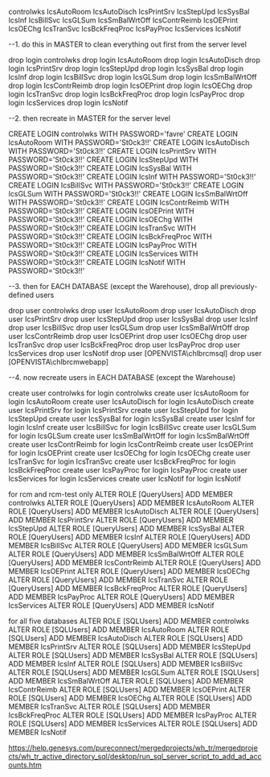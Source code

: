 
controlwks
IcsAutoRoom
IcsAutoDisch
IcsPrintSrv
IcsStepUpd
IcsSysBal
IcsInf
IcsBillSvc
IcsGLSum
IcsSmBalWrtOff
IcsContrReimb
IcsOEPrint
IcsOEChg
IcsTranSvc
IcsBckFreqProc
IcsPayProc
IcsServices
IcsNotif

--1. do this in MASTER to clean everything out first from the server level

drop login controlwks
drop login IcsAutoRoom
drop login IcsAutoDisch
drop login IcsPrintSrv
drop login IcsStepUpd
drop login IcsSysBal
drop login IcsInf
drop login IcsBillSvc
drop login IcsGLSum
drop login IcsSmBalWrtOff
drop login IcsContrReimb
drop login IcsOEPrint
drop login IcsOEChg
drop login IcsTranSvc
drop login IcsBckFreqProc
drop login IcsPayProc
drop login IcsServices
drop login IcsNotif

--2. then recreate in MASTER for the server level

CREATE LOGIN controlwks WITH PASSWORD='favre'
CREATE LOGIN IcsAutoRoom WITH PASSWORD='St0ck3!!'
CREATE LOGIN IcsAutoDisch WITH PASSWORD='St0ck3!!'
CREATE LOGIN IcsPrintSrv WITH PASSWORD='St0ck3!!'
CREATE LOGIN IcsStepUpd WITH PASSWORD='St0ck3!!'
CREATE LOGIN IcsSysBal WITH PASSWORD='St0ck3!!'
CREATE LOGIN IcsInf WITH PASSWORD='St0ck3!!'
CREATE LOGIN IcsBillSvc WITH PASSWORD='St0ck3!!'
CREATE LOGIN IcsGLSum WITH PASSWORD='St0ck3!!'
CREATE LOGIN IcsSmBalWrtOff WITH PASSWORD='St0ck3!!'
CREATE LOGIN IcsContrReimb WITH PASSWORD='St0ck3!!'
CREATE LOGIN IcsOEPrint WITH PASSWORD='St0ck3!!'
CREATE LOGIN IcsOEChg WITH PASSWORD='St0ck3!!'
CREATE LOGIN IcsTranSvc WITH PASSWORD='St0ck3!!'
CREATE LOGIN IcsBckFreqProc WITH PASSWORD='St0ck3!!'
CREATE LOGIN IcsPayProc WITH PASSWORD='St0ck3!!'
CREATE LOGIN IcsServices WITH PASSWORD='St0ck3!!'
CREATE LOGIN IcsNotif WITH PASSWORD='St0ck3!!'

--3. then for EACH DATABASE (except the Warehouse), drop all previously-defined users

drop user controlwks
drop user IcsAutoRoom
drop user IcsAutoDisch
drop user IcsPrintSrv
drop user IcsStepUpd
drop user IcsSysBal
drop user IcsInf
drop user IcsBillSvc
drop user IcsGLSum
drop user IcsSmBalWrtOff
drop user IcsContrReimb
drop user IcsOEPrint
drop user IcsOEChg
drop user IcsTranSvc
drop user IcsBckFreqProc
drop user IcsPayProc
drop user IcsServices
drop user IcsNotif
drop user [OPENVISTA\chlbrcmsql]
drop user [OPENVISTA\chlbrcmwebapp]

--4. now recreate users in EACH DATABASE (except the Warehouse)

create user controlwks for login controlwks
create user IcsAutoRoom for login IcsAutoRoom
create user IcsAutoDisch for login IcsAutoDisch
create user IcsPrintSrv for login IcsPrintSrv
create user IcsStepUpd for login IcsStepUpd
create user IcsSysBal for login IcsSysBal
create user IcsInf for login IcsInf
create user IcsBillSvc for login IcsBillSvc
create user IcsGLSum for login IcsGLSum
create user IcsSmBalWrtOff for login IcsSmBalWrtOff
create user IcsContrReimb for login IcsContrReimb
create user IcsOEPrint for login IcsOEPrint
create user IcsOEChg for login IcsOEChg
create user IcsTranSvc for login IcsTranSvc
create user IcsBckFreqProc for login IcsBckFreqProc
create user IcsPayProc for login IcsPayProc
create user IcsServices for login IcsServices
create user IcsNotif for login IcsNotif


for rcm and rcm-test only
ALTER ROLE [QueryUsers] ADD MEMBER controlwks
ALTER ROLE [QueryUsers] ADD MEMBER IcsAutoRoom
ALTER ROLE [QueryUsers] ADD MEMBER IcsAutoDisch
ALTER ROLE [QueryUsers] ADD MEMBER IcsPrintSrv
ALTER ROLE [QueryUsers] ADD MEMBER IcsStepUpd
ALTER ROLE [QueryUsers] ADD MEMBER IcsSysBal
ALTER ROLE [QueryUsers] ADD MEMBER IcsInf
ALTER ROLE [QueryUsers] ADD MEMBER IcsBillSvc
ALTER ROLE [QueryUsers] ADD MEMBER IcsGLSum
ALTER ROLE [QueryUsers] ADD MEMBER IcsSmBalWrtOff
ALTER ROLE [QueryUsers] ADD MEMBER IcsContrReimb
ALTER ROLE [QueryUsers] ADD MEMBER IcsOEPrint
ALTER ROLE [QueryUsers] ADD MEMBER IcsOEChg
ALTER ROLE [QueryUsers] ADD MEMBER IcsTranSvc
ALTER ROLE [QueryUsers] ADD MEMBER IcsBckFreqProc
ALTER ROLE [QueryUsers] ADD MEMBER IcsPayProc
ALTER ROLE [QueryUsers] ADD MEMBER IcsServices
ALTER ROLE [QueryUsers] ADD MEMBER IcsNotif

for all five databases
ALTER ROLE [SQLUsers] ADD MEMBER controlwks
ALTER ROLE [SQLUsers] ADD MEMBER IcsAutoRoom
ALTER ROLE [SQLUsers] ADD MEMBER IcsAutoDisch
ALTER ROLE [SQLUsers] ADD MEMBER IcsPrintSrv
ALTER ROLE [SQLUsers] ADD MEMBER IcsStepUpd
ALTER ROLE [SQLUsers] ADD MEMBER IcsSysBal
ALTER ROLE [SQLUsers] ADD MEMBER IcsInf
ALTER ROLE [SQLUsers] ADD MEMBER IcsBillSvc
ALTER ROLE [SQLUsers] ADD MEMBER IcsGLSum
ALTER ROLE [SQLUsers] ADD MEMBER IcsSmBalWrtOff
ALTER ROLE [SQLUsers] ADD MEMBER IcsContrReimb
ALTER ROLE [SQLUsers] ADD MEMBER IcsOEPrint
ALTER ROLE [SQLUsers] ADD MEMBER IcsOEChg
ALTER ROLE [SQLUsers] ADD MEMBER IcsTranSvc
ALTER ROLE [SQLUsers] ADD MEMBER IcsBckFreqProc
ALTER ROLE [SQLUsers] ADD MEMBER IcsPayProc
ALTER ROLE [SQLUsers] ADD MEMBER IcsServices
ALTER ROLE [SQLUsers] ADD MEMBER IcsNotif

https://help.genesys.com/pureconnect/mergedprojects/wh_tr/mergedprojects/wh_tr_active_directory_sql/desktop/run_sql_server_script_to_add_ad_accounts.htm